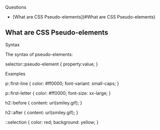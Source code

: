 Questions

- [What are CSS Pseudo-elements](#What are CSS Pseudo-elements) 


## What are CSS Pseudo-elements

Syntax

The syntax of pseudo-elements:

selector::pseudo-element {
    property:value;
}

Examples

p::first-line {
    color: #ff0000;
    font-variant: small-caps;
}

p::first-letter {
    color: #ff0000;
    font-size: xx-large;
}


h2::before {
    content: url(smiley.gif);
}

h2::after {
    content: url(smiley.gif);
}

::selection {
    color: red; 
    background: yellow;
}